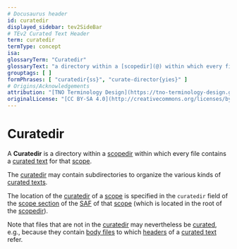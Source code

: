 ```yaml
---
# Docusaurus header
id: curatedir
displayed_sidebar: tev2SideBar
# TEv2 Curated Text Header
term: curatedir
termType: concept
isa:
glossaryTerm: "Curatedir"
glossaryText: "a directory within a [scopedir](@) within which every file contains a [curated text](@) for that [scope](@)."
grouptags: [ ]
formPhrases: [ "curatedir{ss}", "curate-director{yies}" ]
# Origins/Acknowledgements
attribution: "[TNO Terminology Design](https://tno-terminology-design.github.io/tev2-specifications/docs)"
originalLicense: "[CC BY-SA 4.0](http://creativecommons.org/licenses/by-sa/4.0/?ref=chooser-v1)"
---
```


# Curatedir

A **Curatedir** is a directory within a [scopedir](@) within which every file contains a [curated text](@) for that [scope](@).

The [curatedir](@) may contain subdirectories to organize the various kinds of [curated texts](@).

The location of the [curatedir](@) of a [scope](@) is specified in the `curatedir` field of the [scope section](/docs/specs/files/saf#scope-section) of the [SAF](@) of that [scope](@) (which is located in the root of the [scopedir](@)).

Note that files that are not in the [curatedir](@) may nevertheless be [curated](@), e.g., because they contain [body files](@) to which [headers](@) of a [curated text](@) refer.
